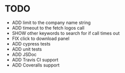 # TODO

- ADD limit to the company name string
- ADD timeout to the fetch logos call
- SHOW other keywords to search for if call times out
- FIX click to download panel
- ADD cypress tests
- ADD unit tests
- ADD JSDoc
- ADD Travis CI support
- ADD Coveralls support
